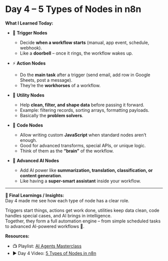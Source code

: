 # Day 4 – 5 Types of Nodes in n8n  

**What I Learned Today:**  

- 🔔 **Trigger Nodes**  
  - Decide **when a workflow starts** (manual, app event, schedule, webhook).  
  - Like a **doorbell** – once it rings, the workflow wakes up.  

- ⚡ **Action Nodes**  
  - Do the **main task** after a trigger (send email, add row in Google Sheets, post a message).  
  - They’re the **workhorses** of a workflow.  

- 🔧 **Utility Nodes**  
  - Help **clean, filter, and shape data** before passing it forward.  
  - Example: filtering records, sorting arrays, formatting payloads.  
  - Basically the **problem solvers**.  

- 🧠 **Code Nodes**  
  - Allow writing custom **JavaScript** when standard nodes aren’t enough.  
  - Good for advanced transforms, special APIs, or unique logic.  
  - Think of them as the **“brain”** of the workflow.  

- 🤖 **Advanced AI Nodes**  
  - Add AI power like **summarization, translation, classification, or content generation**.  
  - Like having a **super-smart assistant** inside your workflow.  

---

**📝 Final Learnings / Insights:**  
Day 4 made me see how each type of node has a clear role.

Triggers start things, actions get work done, utilities keep data clean, code handles special cases, and AI brings in intelligence.  
Together, they form a full automation engine – from simple scheduled tasks to advanced AI-powered workflows 🚀.  

**Resources:**  
- 📺 Playlist: [AI Agents Masterclass](https://youtube.com/playlist?list=PLwdhOAfEpxTaHqf_o0waIy-EPz0PWEvFh&si=Jd125zWc1zOaKy-n)  
- ▶️ Day 4 Video: [5 Types of Nodes in n8n](https://youtu.be/a1eY8x8P09Y?si=G4U3LGG-17TQXQcB)  


